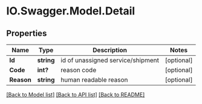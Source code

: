 # IO.Swagger.Model.Detail
## Properties

Name | Type | Description | Notes
------------ | ------------- | ------------- | -------------
**Id** | **string** | id of unassigned service/shipment | [optional] 
**Code** | **int?** | reason code | [optional] 
**Reason** | **string** | human readable reason | [optional] 

[[Back to Model list]](../README.md#documentation-for-models) [[Back to API list]](../README.md#documentation-for-api-endpoints) [[Back to README]](../README.md)

